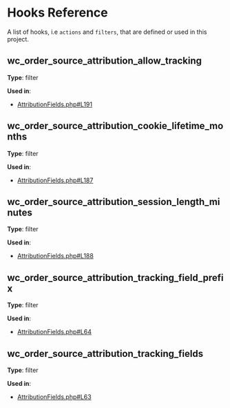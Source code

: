 # Hooks Reference

A list of hooks, i.e `actions` and `filters`, that are defined or used in this project.

## wc_order_source_attribution_allow_tracking

**Type**: filter

**Used in**:

- [AttributionFields.php#L191](/home/runner/work/_temp/_runner_file_commands/add_path_d93352fd-abd0-4158-bcb1-9d0fbc20ee9e/blob/c662330881dc20bd615a7983f4932eadb4983304/src/Internal/AttributionFields.php#L191)

## wc_order_source_attribution_cookie_lifetime_months

**Type**: filter

**Used in**:

- [AttributionFields.php#L187](/home/runner/work/_temp/_runner_file_commands/add_path_d93352fd-abd0-4158-bcb1-9d0fbc20ee9e/blob/c662330881dc20bd615a7983f4932eadb4983304/src/Internal/AttributionFields.php#L187)

## wc_order_source_attribution_session_length_minutes

**Type**: filter

**Used in**:

- [AttributionFields.php#L188](/home/runner/work/_temp/_runner_file_commands/add_path_d93352fd-abd0-4158-bcb1-9d0fbc20ee9e/blob/c662330881dc20bd615a7983f4932eadb4983304/src/Internal/AttributionFields.php#L188)

## wc_order_source_attribution_tracking_field_prefix

**Type**: filter

**Used in**:

- [AttributionFields.php#L64](/home/runner/work/_temp/_runner_file_commands/add_path_d93352fd-abd0-4158-bcb1-9d0fbc20ee9e/blob/c662330881dc20bd615a7983f4932eadb4983304/src/Internal/AttributionFields.php#L64)

## wc_order_source_attribution_tracking_fields

**Type**: filter

**Used in**:

- [AttributionFields.php#L63](/home/runner/work/_temp/_runner_file_commands/add_path_d93352fd-abd0-4158-bcb1-9d0fbc20ee9e/blob/c662330881dc20bd615a7983f4932eadb4983304/src/Internal/AttributionFields.php#L63)

